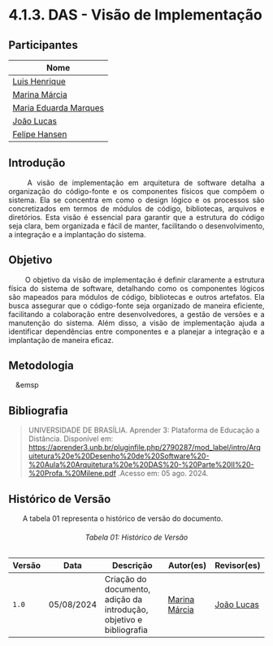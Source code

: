 # **4.1.3. DAS - Visão de Implementação**

## Participantes

| Nome                                                        |
| ----------------------------------------------------------- |
| [Luis Henrique](https://github.com/luishenrrique)           |
| [Marina Márcia](https://github.com/The-Boss-Nina)           |
| [Maria Eduarda Marques](https://github.com/EduardaSMarques) |
| [João Lucas](https://github.com/Jlmsousa)                   |
| [Felipe Hansen](https://github.com/FHansen98)               |

## **Introdução**

<p align="justify">
&emsp;&emsp; A visão de implementação em arquitetura de software detalha a organização do código-fonte e os componentes físicos que compõem o sistema. Ela se concentra em como o design lógico e os processos são concretizados em termos de módulos de código, bibliotecas, arquivos e diretórios. Esta visão é essencial para garantir que a estrutura do código seja clara, bem organizada e fácil de manter, facilitando o desenvolvimento, a integração e a implantação do sistema.
</p> 

## **Objetivo**

<p align="justify">
&emsp;&emsp; O objetivo da visão de implementação é definir claramente a estrutura física do sistema de software, detalhando como os componentes lógicos são mapeados para módulos de código, bibliotecas e outros artefatos. Ela busca assegurar que o código-fonte seja organizado de maneira eficiente, facilitando a colaboração entre desenvolvedores, a gestão de versões e a manutenção do sistema. Além disso, a visão de implementação ajuda a identificar dependências entre componentes e a planejar a integração e a implantação de maneira eficaz.
</p>

## **Metodologia**

<p align="justify">
&emsp;&emsp

## **Bibliografia**

> UNIVERSIDADE DE BRASÍLIA. Aprender 3: Plataforma de Educação a Distância. Disponível em:
https://aprender3.unb.br/pluginfile.php/2790287/mod_label/intro/Arquitetura%20e%20Desenho%20de%20Software%20-%20Aula%20Arquitetura%20e%20DAS%20-%20Parte%20II%20-%20Profa.%20Milene.pdf .Acesso em: 05 ago. 2024.

## **Histórico de Versão**
<p align="justify">
&emsp;&emsp;A tabela 01 representa o histórico de versão do documento.
</p>

<h6 align="center">Tabela 01: Histórico de Versão</h6>
<div align="center">

| Versão | Data       | Descrição            | Autor(es)                                           | Revisor(es) |
| ------ | ---------- | -------------------- | --------------------------------------------------- | ----------- |
| `1.0`  | 05/08/2024 | Criação do documento, adição da introdução, objetivo e bibliografia | [Marina Márcia](https://github.com/The-Boss-Nina)    | [João Lucas](https://github.com/Jlmsousa)
